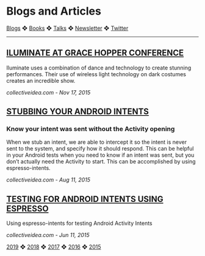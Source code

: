 # Blogs and Articles

[Blogs](../blogs.md) ❖ [Books](../books.md) ❖ [Talks](../talks.md) ❖ [Newsletter](https://tinyletter.com/vgonda) ❖ [Twitter](https://twitter.com/TTGonda)

---

## [ILUMINATE AT GRACE HOPPER CONFERENCE](http://collectiveidea.com/blog/archives/2015/11/17/my-trip-to-ghc)
Iluminate uses a combination of dance and technology to create stunning performances. Their use of wireless light technology on dark costumes creates an incredible show.

_collectiveidea.com - Nov 17, 2015_

## [STUBBING YOUR ANDROID INTENTS](http://collectiveidea.com/blog/archives/2015/08/11/stub-your-android-intents)
### Know your intent was sent without the Activity opening
When we stub an intent, we are able to intercept it so the intent is never sent to the system, and specify how it should respond. This can be helpful in your Android tests when you need to know if an intent was sent, but you don’t actually need the Activity to start. This can be accomplished by using espresso-intents.

_collectiveidea.com - Aug 11, 2015_

## [TESTING FOR ANDROID INTENTS USING ESPRESSO](http://collectiveidea.com/blog/archives/2015/06/11/testing-for-android-intents-using-espresso)
Using espresso-intents for testing Android Activity Intents

_collectiveidea.com - Jun 11, 2015_

[2019](../blogs.md) ❖ [2018](2018.md) ❖ [2017](/2017.md) ❖ [2016](2016.md) ❖ [2015](2015.md)
